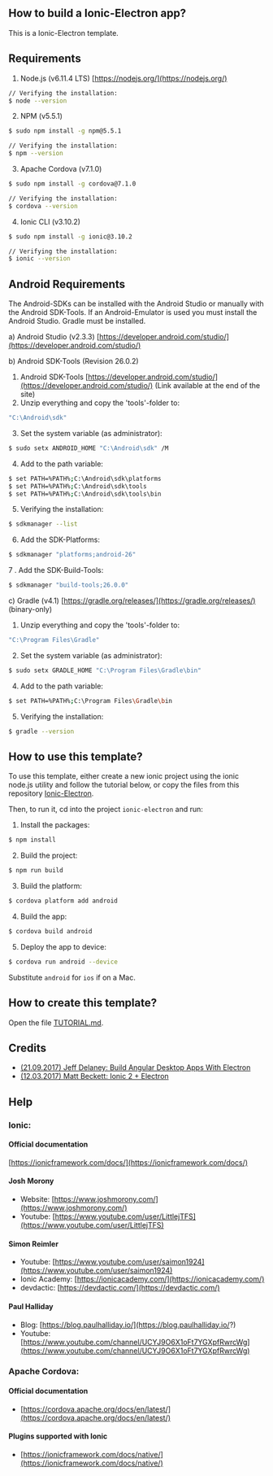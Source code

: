 ## How to build a Ionic-Electron app?

This is a Ionic-Electron template.

## Requirements
1. Node.js (v6.11.4 LTS) [https://nodejs.org/](https://nodejs.org/)
  ```bash
  // Verifying the installation:
  $ node --version
  ```
2. NPM (v5.5.1)
  ```bash
  $ sudo npm install -g npm@5.5.1
  ```
  ```bash
  // Verifying the installation:
  $ npm --version
  ```
3. Apache Cordova (v7.1.0)
  ```bash
  $ sudo npm install -g cordova@7.1.0
  ```
  ```bash
  // Verifying the installation:
  $ cordova --version
  ```
4. Ionic CLI (v3.10.2)
  ```bash
  $ sudo npm install -g ionic@3.10.2
  ```
  ```bash
  // Verifying the installation:
  $ ionic --version
  ```

## Android Requirements
The Android-SDKs can be installed with the Android Studio or manually with the Android SDK-Tools. If an Android-Emulator is used you must install the Android Studio. Gradle must be installed.

a) Android Studio (v2.3.3) [https://developer.android.com/studio/](https://developer.android.com/studio/)

b) Android SDK-Tools (Revision 26.0.2)
  1. Android SDK-Tools [https://developer.android.com/studio/](https://developer.android.com/studio/) (Link available at the end of the site)
  2. Unzip everything and copy the 'tools'-folder to:
   ```bash
   "C:\Android\sdk"
   ```
  3. Set the system variable (as administrator):
  ```bash
  $ sudo setx ANDROID_HOME "C:\Android\sdk" /M
  ```
  4. Add to the path variable:
  ```bash
  $ set PATH=%PATH%;C:\Android\sdk\platforms
  $ set PATH=%PATH%;C:\Android\sdk\tools
  $ set PATH=%PATH%;C:\Android\sdk\tools\bin
  ```
  5. Verifying the installation:
  ```bash
  $ sdkmanager --list
  ```
  6. Add the SDK-Platforms:
  ```bash
  $ sdkmanager "platforms;android-26"
  ```
  7 . Add the SDK-Build-Tools:
  ```bash
  $ sdkmanager "build-tools;26.0.0"
  ```

c) Gradle (v4.1) [https://gradle.org/releases/](https://gradle.org/releases/) (binary-only)
  1. Unzip everything and copy the 'tools'-folder to:
  ```bash
  "C:\Program Files\Gradle"
  ```
  2. Set the system variable (as administrator):
  ```bash
  $ sudo setx GRADLE_HOME "C:\Program Files\Gradle\bin"
  ```
  4. Add to the path variable:
  ```bash
  $ set PATH=%PATH%;C:\Program Files\Gradle\bin
  ```
  5. Verifying the installation:
  ```bash
  $ gradle --version
  ```

## How to use this template?

To use this template, either create a new ionic project using the ionic node.js utility and follow the tutorial below, or copy the files from this repository [Ionic-Electron](https://github.com/jschax/ionic-electron).

Then, to run it, cd into the project `ionic-electron` and run:

1. Install the packages:
  ```bash
  $ npm install
  ```
2. Build the project:
  ```bash
  $ npm run build
  ```
3. Build the platform:
  ```bash
  $ cordova platform add android
  ```
4. Build the app:
  ```bash
  $ cordova build android
  ```
5. Deploy the app to device:
  ```bash
  $ cordova run android --device
  ```

Substitute `android` for `ios` if on a Mac.

## How to create this template?
Open the file [TUTORIAL.md](TUTORIAL.md).

## Credits
- [(21.09.2017) Jeff Delaney: Build Angular Desktop Apps With Electron](http://known.mattbeckett.me/2017/ionic-2-electron)
- [(12.03.2017) Matt Beckett: Ionic 2 + Electron](https://angularfirebase.com/lessons/desktop-apps-with-electron-and-angular/)

## Help
### Ionic:

#### Official documentation
[https://ionicframework.com/docs/](https://ionicframework.com/docs/)

#### Josh Morony
- Website: [https://www.joshmorony.com/](https://www.joshmorony.com/)
- Youtube: [https://www.youtube.com/user/LittlejTFS](https://www.youtube.com/user/LittlejTFS)

#### Simon Reimler
- Youtube: [https://www.youtube.com/user/saimon1924](https://www.youtube.com/user/saimon1924)
- Ionic Academy: [https://ionicacademy.com/](https://ionicacademy.com/)
- devdactic: [https://devdactic.com/](https://devdactic.com/)

#### Paul Halliday
- Blog: [https://blog.paulhalliday.io/](https://blog.paulhalliday.io/?)
- Youtube: [https://www.youtube.com/channel/UCYJ9O6X1oFt7YGXpfRwrcWg](https://www.youtube.com/channel/UCYJ9O6X1oFt7YGXpfRwrcWg)

### Apache Cordova:
#### Official documentation
- [https://cordova.apache.org/docs/en/latest/](https://cordova.apache.org/docs/en/latest/)

#### Plugins supported with Ionic
- [https://ionicframework.com/docs/native/](https://ionicframework.com/docs/native/) 
